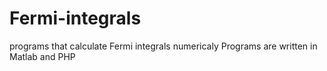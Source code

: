 # Fermi-integrals
programs that calculate Fermi integrals numericaly
Programs are written in Matlab and PHP
